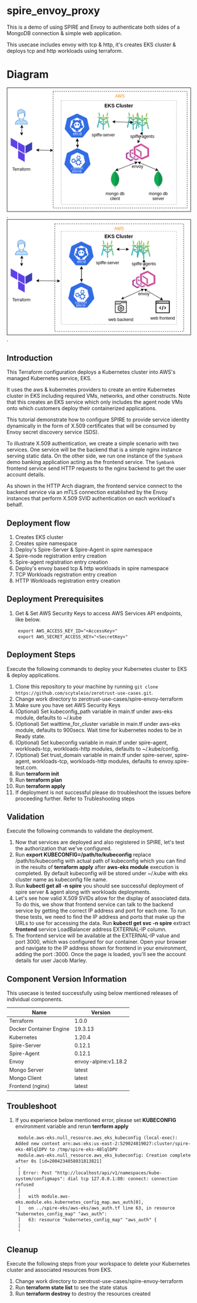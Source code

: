 # spire_envoy_proxy
This is a demo of using SPIRE and Envoy to authenticate both sides of a MongoDB connection & simple web application.

This usecase includes envoy with tcp & http, it's creates EKS cluster & deploys tcp and http workloads using terraform.

# Diagram
![TCP Arch Diagram](/spire-envoy-terraform/images/spire-envoy-tcp-arch.png "TCP Workloads Architecture diagram").
![HTTP Arch Diagram](/spire-envoy-terraform/images/spire-envoy-http-arch.png "HTTP Workloads Architecture diagram").

## Introduction
This Terraform configuration deploys a Kubernetes cluster into AWS's managed Kubernetes service, EKS.

It uses the aws & kubernetes providers to create an entire Kubernetes cluster in EKS including required VMs, networks, and other constructs. Note that this creates an EKS service which only includes the agent node VMs onto which customers deploy their containerized applications.

This tutorial demonstrate how to configure SPIRE to provide service identity dynamically in the form of X.509 certificates that will be consumed by Envoy secret discovery service (SDS).

To illustrate X.509 authentication, we create a simple scenario with two services. One service will be the backend that is a simple nginx instance serving static data. On the other side, we run one instance of the `Symbank` demo banking application acting as the frontend service. The `Symbank` frontend service send HTTP requests to the nginx backend to get the user account details.

As shown in the HTTP Arch diagram, the frontend service connect to the backend service via an mTLS connection established by the Envoy instances that perform X.509 SVID authentication on each workload's behalf.

## Deployment flow

1. Creates EKS cluster
2. Creates spire namespace
3. Deploy's Spire-Server & Spire-Agent in spire namespace
4. Spire-node registration entry creation
5. Spire-agent registration entry creation
6. Deploy's envoy based tcp & http workloads in spire namespace
7. TCP Workloads registration entry creation
8. HTTP Workloads registration entry creation

## Deployment Prerequisites

1. Get & Set AWS Security Keys to access AWS Services API endpoints, like below.

        export AWS_ACCESS_KEY_ID="<AccessKey>"
        export AWS_SECRET_ACCESS_KEY="<SecretKey>"

## Deployment Steps
Execute the following commands to deploy your Kubernetes cluster to EKS & deploy applications.

1. Clone this repository to your machine by running `git clone https://github.com/scytaleio/zerotrust-use-cases.git`.
1. Change work directory to zerotrust-use-cases/spire-envoy-terraform
1. Make sure you have set AWS Security Keys
1. (Optional) Set kubeconfig_path variable in main.tf under aws-eks module, defaults to ~/.kube
1. (Optional) Set waittime_for_cluster variable in main.tf under aws-eks module, defaults to 900secs. Wait time for kubernetes nodes to be in Ready state.
1. (Optional) Set kubeconfig variable in main.tf under spire-agent, workloads-tcp, workloads-http modules, defaults to ~/.kube/config.
1. (Optional) Set trust_domain variable in main.tf under spire-server, spire-agent, workloads-tcp, workloads-http modules, defaults to envoy.spire-test.com.
1. Run **terraform init**
1. Run **terraform plan**
1. Run **terraform apply**
1. If deployment is not successful please do troubleshoot the issues before proceeding further. Refer to Trubleshooting steps

## Validation
Execute the following commands to validate the deployment.

1. Now that services are deployed and also registered in SPIRE, let's test the authorization that we've configured.
1. Run **export KUBECONFIG=/path/to/kubeconfig** replace /path/to/kubeconfig with actual path of kubeconfig which you can find in the results of **terraform apply** after **aws-eks module** execution is completed. By default kubeconfig will be stored under ~/.kube with eks cluster name as kubeconfig file name.
1. Run **kubectl get all -n spire** you should see successful deployment of spire server & agent along with workloads deployments.
1. Let's see how valid X.509 SVIDs allow for the display of associated data. To do this, we show that frontend service can talk to the backend service by getting the correct IP address and port for each one. To run these tests, we need to find the IP address and ports that make up the URLs to use for accessing the data. Run **kubectl get svc -n spire** extract **frontend** service LoadBalancer address EXTERNAL-IP column.
1. The frontend service will be available at the EXTERNAL-IP value and port 3000, which was configured for our container. Open your browser and navigate to the IP address shown for frontend in your environment, adding the port :3000. Once the page is loaded, you'll see the account details for user Jacob Marley.

## Component Version Information
This usecase is tested successfully using below mentioned releases of individual components.

| Name | Version |
|------|-------------|
| Terraform | 1.0.0 |
| Docker Container Engine | 19.3.13 |
| Kubernetes | 1.20.4 |
| Spire-Server | 0.12.1 |
| Spire-Agent | 0.12.1 |
| Envoy | envoy-alpine:v1.18.2 |
| Mongo Server | latest |
| Mongo Client | latest |
| Frontend (nginx) | latest |

## Troubleshoot
1. If you experience below mentioned error, please set **KUBECONFIG** environment variable and rerun **terrform apply**

        module.aws-eks.null_resource.aws_eks_kubeconfig (local-exec): Added new context arn:aws:eks:us-east-2:529024819027:cluster/spire-eks-48lqlDPV to /tmp/spire-eks-48lqlDPV
        module.aws-eks.null_resource.aws_eks_kubeconfig: Creation complete after 0s [id=2004234058031813821]
        ╷
        │ Error: Post "http://localhost/api/v1/namespaces/kube-system/configmaps": dial tcp 127.0.0.1:80: connect: connection refused
        │ 
        │   with module.aws-eks.module.eks.kubernetes_config_map.aws_auth[0],
        │   on ../spire-eks/aws-eks/aws_auth.tf line 63, in resource "kubernetes_config_map" "aws_auth":
        │   63: resource "kubernetes_config_map" "aws_auth" {
        │ 
        ╵

## Cleanup
Execute the following steps from your workspace to delete your Kubernetes cluster and associated resources from EKS.

1. Change work directory to zerotrust-use-cases/spire-envoy-terraform
1. Run **terraform state list** to see the state status
1. Run **terraform destroy** to destroy the resources created


